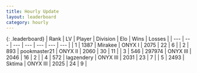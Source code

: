 ```yaml
---
title: Hourly Update
layout: leaderboard
category: hourly
---
```


{: .leaderboard}
| Rank | LV | Player | Division | Elo | Wins | Losses |
| --- | --- | --- | --- | --- | --- | --- |
| <span data-change="1">1</span> | 1387 | <span title="ID: 416373">Mirakee</span> | ONYX I | <span data-change="26">2075</span> | <span data-change="4">22</span> | <span data-change="2">6</span> |
| <span data-change="-1">2</span> | 893 | <span title="ID: 652474">pookmaster21</span> | ONYX II | <span data-change="0">2060</span> | <span data-change="0">30</span> | <span data-change="0">11</span> |
| <span data-change="0">3</span> | 546 | <span title="ID: 544038">297974</span> | ONYX III | <span data-change="0">2046</span> | <span data-change="0">16</span> | <span data-change="0">2</span> |
| <span data-change="1">4</span> | 572 | <span title="ID: 628282">lagzendery</span> | ONYX III | <span data-change="0">2031</span> | <span data-change="0">23</span> | <span data-change="0">7</span> |
| <span data-change="-1">5</span> | 2493 | <span title="ID: 353063">Sktima</span> | ONYX III | <span data-change="-6">2025</span> | <span data-change="1">24</span> | <span data-change="2">9</span> |